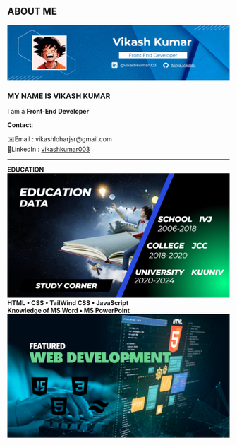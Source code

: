 ## ABOUT ME
![Banner](https://github.com/Ninja-Vikash/Assets/blob/main/Profile/Banner.png)
### MY NAME IS VIKASH KUMAR
I am a **Front-End Developer**
<br>

**Contact**:
<p>
  ✉️Email : vikashloharjsr@gmail.com <br>
  🔗LinkedIn : <a href="https://www.linkedin.com/in/vikashkumar003/">vikashkumar003</a>
</p><hr>

**EDUCATION**
![education](https://github.com/Ninja-Vikash/Assets/blob/main/Profile/Study%20corner.png)
**HTML • CSS • TailWind CSS • JavaScript** <br>
**Knowledge of MS Word • MS PowerPoint** <br>
![Skill](https://github.com/Ninja-Vikash/Assets/blob/main/Profile/Skills.png)

